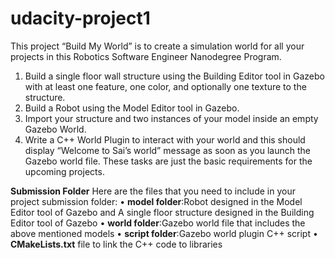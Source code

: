 # udacity-project1

This project “Build My World” is to create a simulation world for all your projects in this Robotics Software Engineer Nanodegree Program.
1.	Build a single floor wall structure using the Building Editor tool in Gazebo with at least one feature, one color, and optionally one texture to the structure.
2.	Build a Robot using the Model Editor tool in Gazebo.
3.	Import your structure and two instances of your model inside an empty Gazebo World.
4.	Write a C++ World Plugin to interact with your world and this should display “Welcome to Sai’s world” message as soon as you launch the Gazebo world file.
These tasks are just the basic requirements for the upcoming projects.

**Submission Folder**
Here are the files that you need to include in your project submission folder:
•	**model folder**:Robot designed in the Model Editor tool of Gazebo and A single floor structure designed in the Building Editor tool of Gazebo
•	**world folder**:Gazebo world file that includes the above mentioned models
•	**script folder**:Gazebo world plugin C++ script
•	**CMakeLists.txt** file to link the C++ code to libraries


